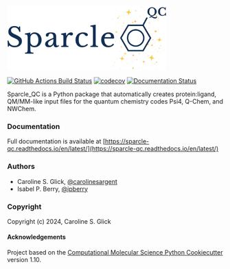 [//]:Sparcle_QC
[//]:==============================

<p align="left">
    <picture>
        <source media="(prefers-color-scheme: light)" srcset="https://github.com/carolinesargent/sparcle_qc/blob/main/docs/_static/sparcle_logo.png">
        <source media="(prefers-color-scheme: dark)" srcset="https://github.com/carolinesargent/sparcle_qc/blob/main/docs/_static/github_darkmode.png">
        <img alt="Sparcle_QC logo" src="https://github.com/carolinesargent/sparcle_qc/blob/main/docs/_static/sparcle_logo.png" height="150px">
    </picture>
</p>

[//]: # (Badges)
[![GitHub Actions Build Status](https://github.com/carolinesargent/sparcle_qc/workflows/CI/badge.svg)](https://github.com/carolinesargent/sparcle_qc/actions?query=workflow%3ACI)
[![codecov](https://codecov.io/gh/carolinesargent/sparcle_qc/branch/main/graph/badge.svg)](https://codecov.io/gh/carolinesargent/sparcle_qc/branch/main)
[![Documentation Status](https://readthedocs.org/projects/sparcle-qc/badge/?version=latest)](https://sparcle-qc.readthedocs.io/en/latest/?badge=latest)


Sparcle_QC is a Python package that automatically creates protein:ligand, QM/MM-like input files for the quantum chemistry codes Psi4, Q-Chem, and NWChem.

[//]: # (Software Package that Automatically Redistributes Charges for Embedded Quantum Chemistry)

### Documentation

Full documentation is available at [https://sparcle-qc.readthedocs.io/en/latest/](https://sparcle-qc.readthedocs.io/en/latest/)

### Authors

* Caroline S. Glick, [@carolinesargent](https://github.com/carolinesargent)
* Isabel P. Berry, [@ipberry](https://github.com/ipberry)

### Copyright

Copyright (c) 2024, Caroline S. Glick


#### Acknowledgements
 
Project based on the 
[Computational Molecular Science Python Cookiecutter](https://github.com/molssi/cookiecutter-cms) version 1.10.
